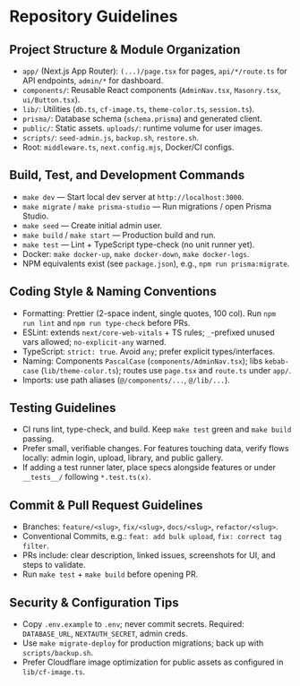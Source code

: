 # Repository Guidelines

## Project Structure & Module Organization
- `app/` (Next.js App Router): `(...)/page.tsx` for pages, `api/*/route.ts` for API endpoints, `admin/*` for dashboard.
- `components/`: Reusable React components (`AdminNav.tsx`, `Masonry.tsx`, `ui/Button.tsx`).
- `lib/`: Utilities (`db.ts`, `cf-image.ts`, `theme-color.ts`, `session.ts`).
- `prisma/`: Database schema (`schema.prisma`) and generated client.
- `public/`: Static assets. `uploads/`: runtime volume for user images.
- `scripts/`: `seed-admin.js`, `backup.sh`, `restore.sh`.
- Root: `middleware.ts`, `next.config.mjs`, Docker/CI configs.

## Build, Test, and Development Commands
- `make dev` — Start local dev server at `http://localhost:3000`.
- `make migrate` / `make prisma-studio` — Run migrations / open Prisma Studio.
- `make seed` — Create initial admin user.
- `make build` / `make start` — Production build and run.
- `make test` — Lint + TypeScript type-check (no unit runner yet).
- Docker: `make docker-up`, `make docker-down`, `make docker-logs`.
- NPM equivalents exist (see `package.json`), e.g., `npm run prisma:migrate`.

## Coding Style & Naming Conventions
- Formatting: Prettier (2-space indent, single quotes, 100 col). Run `npm run lint` and `npm run type-check` before PRs.
- ESLint: extends `next/core-web-vitals` + TS rules; `_`-prefixed unused vars allowed; `no-explicit-any` warned.
- TypeScript: `strict: true`. Avoid `any`; prefer explicit types/interfaces.
- Naming: Components `PascalCase` (`components/AdminNav.tsx`); libs `kebab-case` (`lib/theme-color.ts`); routes use `page.tsx` and `route.ts` under `app/`.
- Imports: use path aliases (`@/components/...`, `@/lib/...`).

## Testing Guidelines
- CI runs lint, type-check, and build. Keep `make test` green and `make build` passing.
- Prefer small, verifiable changes. For features touching data, verify flows locally: admin login, upload, library, and public gallery.
- If adding a test runner later, place specs alongside features or under `__tests__/` following `*.test.ts(x)`.

## Commit & Pull Request Guidelines
- Branches: `feature/<slug>`, `fix/<slug>`, `docs/<slug>`, `refactor/<slug>`.
- Conventional Commits, e.g.: `feat: add bulk upload`, `fix: correct tag filter`.
- PRs include: clear description, linked issues, screenshots for UI, and steps to validate.
- Run `make test` + `make build` before opening PR.

## Security & Configuration Tips
- Copy `.env.example` to `.env`; never commit secrets. Required: `DATABASE_URL`, `NEXTAUTH_SECRET`, admin creds.
- Use `make migrate-deploy` for production migrations; back up with `scripts/backup.sh`.
- Prefer Cloudflare image optimization for public assets as configured in `lib/cf-image.ts`.
